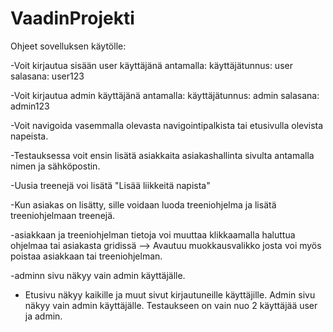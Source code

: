 # VaadinProjekti

Ohjeet sovelluksen käytölle:

-Voit kirjautua sisään user käyttäjänä antamalla: 
käyttäjätunnus: user
salasana: user123

-Voit kirjautua admin käyttäjänä antamalla: 
käyttäjätunnus: admin 
salasana: admin123

-Voit navigoida vasemmalla olevasta navigointipalkista tai etusivulla olevista napeista. 

-Testauksessa voit ensin lisätä asiakkaita asiakashallinta sivulta antamalla nimen ja sähköpostin. 

-Uusia treenejä voi lisätä "Lisää liikkeitä napista" 

-Kun asiakas on lisätty, sille voidaan luoda treeniohjelma ja lisätä treeniohjelmaan treenejä.

-asiakkaan ja treeniohjelman tietoja voi muuttaa klikkaamalla haluttua ohjelmaa tai asiakasta gridissä --> Avautuu muokkausvalikko josta voi myös poistaa asiakkaan tai treeniohjelman.

-adminn sivu näkyy vain admin käyttäjälle. 

- Etusivu näkyy kaikille ja muut sivut kirjautuneille käyttäjille. Admin sivu näkyy vain admin käyttäjälle. Testaukseen on vain nuo 2 käyttäjää user ja admin.
